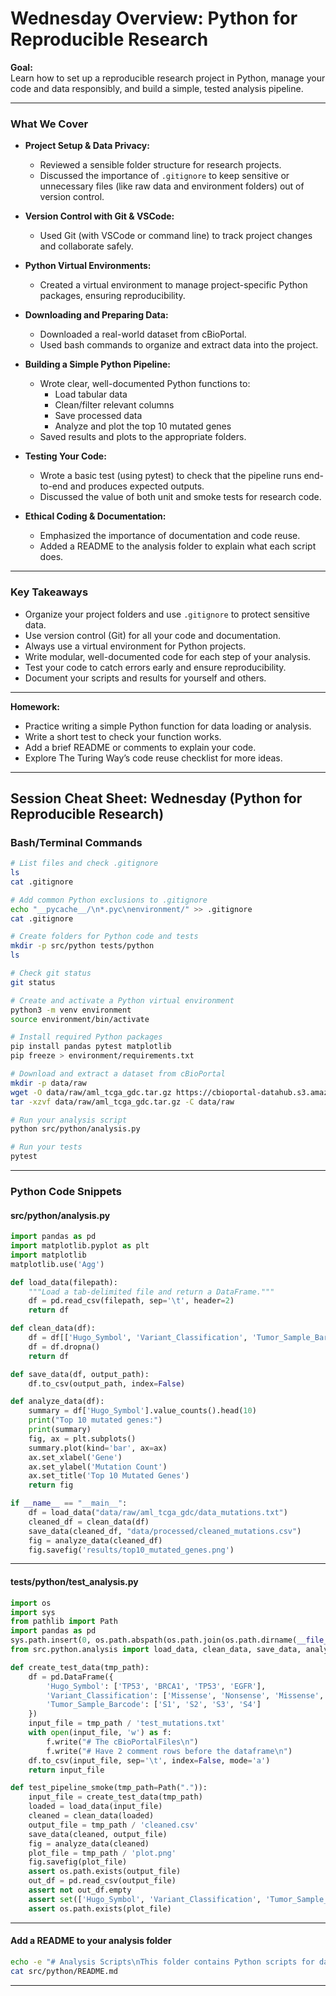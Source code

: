 # Wednesday Overview: Python for Reproducible Research

**Goal:**  
Learn how to set up a reproducible research project in Python, manage your code and data responsibly, and build a simple, tested analysis pipeline.

---

### What We Cover

- **Project Setup & Data Privacy:**  
  - Reviewed a sensible folder structure for research projects.
  - Discussed the importance of `.gitignore` to keep sensitive or unnecessary files (like raw data and environment folders) out of version control.

- **Version Control with Git & VSCode:**  
  - Used Git (with VSCode or command line) to track project changes and collaborate safely.

- **Python Virtual Environments:**  
  - Created a virtual environment to manage project-specific Python packages, ensuring reproducibility.

- **Downloading and Preparing Data:**  
  - Downloaded a real-world dataset from cBioPortal.
  - Used bash commands to organize and extract data into the project.

- **Building a Simple Python Pipeline:**  
  - Wrote clear, well-documented Python functions to:
    - Load tabular data
    - Clean/filter relevant columns
    - Save processed data
    - Analyze and plot the top 10 mutated genes
  - Saved results and plots to the appropriate folders.

- **Testing Your Code:**  
  - Wrote a basic test (using pytest) to check that the pipeline runs end-to-end and produces expected outputs.
  - Discussed the value of both unit and smoke tests for research code.

- **Ethical Coding & Documentation:**  
  - Emphasized the importance of documentation and code reuse.
  - Added a README to the analysis folder to explain what each script does.

---

### Key Takeaways

- Organize your project folders and use `.gitignore` to protect sensitive data.
- Use version control (Git) for all your code and documentation.
- Always use a virtual environment for Python projects.
- Write modular, well-documented code for each step of your analysis.
- Test your code to catch errors early and ensure reproducibility.
- Document your scripts and results for yourself and others.

---

**Homework:**  
- Practice writing a simple Python function for data loading or analysis.
- Write a short test to check your function works.
- Add a brief README or comments to explain your code.
- Explore The Turing Way’s code reuse checklist for more ideas.

---

## Session Cheat Sheet: Wednesday (Python for Reproducible Research)

### Bash/Terminal Commands

```bash
# List files and check .gitignore
ls
cat .gitignore

# Add common Python exclusions to .gitignore
echo "__pycache__/\n*.pyc\nenvironment/" >> .gitignore
cat .gitignore

# Create folders for Python code and tests
mkdir -p src/python tests/python
ls

# Check git status
git status

# Create and activate a Python virtual environment
python3 -m venv environment
source environment/bin/activate

# Install required Python packages
pip install pandas pytest matplotlib
pip freeze > environment/requirements.txt

# Download and extract a dataset from cBioPortal
mkdir -p data/raw
wget -O data/raw/aml_tcga_gdc.tar.gz https://cbioportal-datahub.s3.amazonaws.com/aml_tcga_gdc.tar.gz
tar -xzvf data/raw/aml_tcga_gdc.tar.gz -C data/raw

# Run your analysis script
python src/python/analysis.py

# Run your tests
pytest
```

---

### Python Code Snippets

#### src/python/analysis.py

```python
import pandas as pd
import matplotlib.pyplot as plt
import matplotlib
matplotlib.use('Agg')

def load_data(filepath):
    """Load a tab-delimited file and return a DataFrame."""
    df = pd.read_csv(filepath, sep='\t', header=2)
    return df

def clean_data(df):    
    df = df[['Hugo_Symbol', 'Variant_Classification', 'Tumor_Sample_Barcode']]
    df = df.dropna()        
    return df

def save_data(df, output_path):
    df.to_csv(output_path, index=False)

def analyze_data(df):
    summary = df['Hugo_Symbol'].value_counts().head(10)
    print("Top 10 mutated genes:")
    print(summary)
    fig, ax = plt.subplots()
    summary.plot(kind='bar', ax=ax)
    ax.set_xlabel('Gene')
    ax.set_ylabel('Mutation Count')
    ax.set_title('Top 10 Mutated Genes')
    return fig

if __name__ == "__main__":
    df = load_data("data/raw/aml_tcga_gdc/data_mutations.txt")
    cleaned_df = clean_data(df)
    save_data(cleaned_df, "data/processed/cleaned_mutations.csv")
    fig = analyze_data(cleaned_df)
    fig.savefig('results/top10_mutated_genes.png')
```

---

#### tests/python/test_analysis.py

```python
import os
import sys
from pathlib import Path
import pandas as pd
sys.path.insert(0, os.path.abspath(os.path.join(os.path.dirname(__file__), '..')))
from src.python.analysis import load_data, clean_data, save_data, analyze_data

def create_test_data(tmp_path):
    df = pd.DataFrame({
        'Hugo_Symbol': ['TP53', 'BRCA1', 'TP53', 'EGFR'],
        'Variant_Classification': ['Missense', 'Nonsense', 'Missense', 'Silent'],
        'Tumor_Sample_Barcode': ['S1', 'S2', 'S3', 'S4']
    })
    input_file = tmp_path / 'test_mutations.txt'
    with open(input_file, 'w') as f:
        f.write("# The cBioPortalFiles\n")
        f.write("# Have 2 comment rows before the dataframe\n")        
    df.to_csv(input_file, sep='\t', index=False, mode='a')
    return input_file

def test_pipeline_smoke(tmp_path=Path(".")):    
    input_file = create_test_data(tmp_path)        
    loaded = load_data(input_file)    
    cleaned = clean_data(loaded)
    output_file = tmp_path / 'cleaned.csv'
    save_data(cleaned, output_file)
    fig = analyze_data(cleaned)
    plot_file = tmp_path / 'plot.png'
    fig.savefig(plot_file)
    assert os.path.exists(output_file)
    out_df = pd.read_csv(output_file)
    assert not out_df.empty
    assert set(['Hugo_Symbol', 'Variant_Classification', 'Tumor_Sample_Barcode']).issubset(out_df.columns)
    assert os.path.exists(plot_file)
```

---

#### Add a README to your analysis folder

```bash
echo -e "# Analysis Scripts\nThis folder contains Python scripts for data analysis. Each script is documented and tested." > src/python/README.md
cat src/python/README.md
```

---

